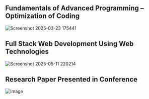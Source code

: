 ##	Fundamentals of Advanced Programming – Optimization of Coding
![Screenshot 2025-03-23 175441](https://github.com/user-attachments/assets/84a851eb-76eb-46ce-a581-fe11166243b0)
## Full Stack Web Development Using Web Technologies 
![Screenshot 2025-05-11 220214](https://github.com/user-attachments/assets/d038f675-de84-4cc6-8031-d050878ca987)
## Research Paper Presented in Conference 
![image](https://github.com/user-attachments/assets/5f677327-5ac7-45b5-a656-9af719bcc9b9)

